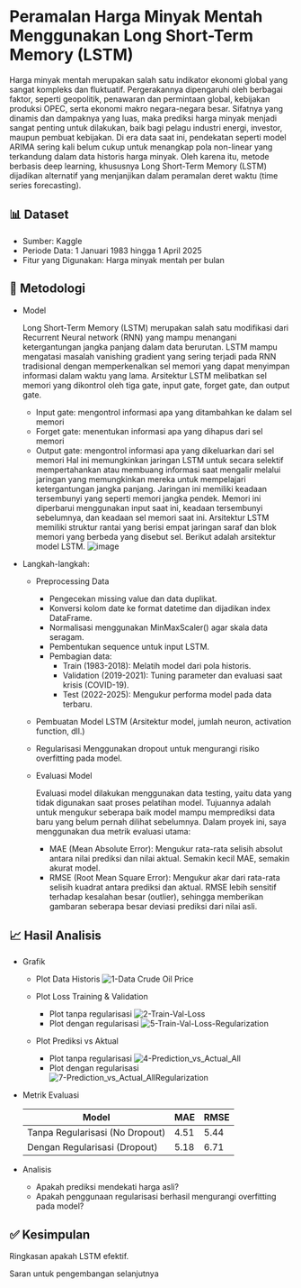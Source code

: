 # Peramalan Harga Minyak Mentah Menggunakan Long Short-Term Memory (LSTM)

Harga minyak mentah merupakan salah satu indikator ekonomi global yang sangat kompleks dan fluktuatif. Pergerakannya dipengaruhi oleh berbagai faktor, seperti geopolitik, penawaran dan permintaan global, kebijakan produksi OPEC, serta ekonomi makro negara-negara besar. Sifatnya yang dinamis dan dampaknya yang luas, maka prediksi harga minyak menjadi sangat penting untuk dilakukan, baik bagi pelagu industri energi, investor, maupun pembuat kebijakan.
Di era data saat ini, pendekatan seperti model ARIMA sering kali belum cukup untuk menangkap pola non-linear yang terkandung dalam data historis harga minyak. Oleh karena itu, metode berbasis deep learning, khususnya Long Short-Term Memory (LSTM) dijadikan alternatif yang menjanjikan dalam peramalan deret waktu (time series forecasting).

## 📊 Dataset
- Sumber: Kaggle
- Periode Data: 1 Januari 1983 hingga 1 April 2025
- Fitur yang Digunakan: Harga minyak mentah per bulan
  
## 🔎 Metodologi
- Model
  
  Long Short-Term Memory (LSTM) merupakan salah satu modifikasi dari Recurrent Neural network (RNN) yang mampu menangani ketergantungan jangka panjang dalam data berurutan. LSTM mampu mengatasi masalah vanishing gradient yang sering terjadi pada RNN tradisional dengan memperkenalkan sel memori yang dapat menyimpan informasi dalam waktu yang lama.
  Arsitektur LSTM melibatkan sel memori yang dikontrol oleh tiga gate, input gate, forget gate, dan output gate.
  - Input gate: mengontrol informasi apa yang ditambahkan ke dalam sel memori
  - Forget gate: menentukan informasi apa yang dihapus dari sel memori
  - Output gate: mengontrol informasi apa yang dikeluarkan dari sel memori
Hal ini memungkinkan jaringan LSTM untuk secara selektif mempertahankan atau membuang informasi saat mengalir melalui jaringan yang memungkinkan mereka untuk mempelajari ketergantungan jangka panjang. Jaringan ini memiliki keadaan tersembunyi yang seperti memori jangka pendek. Memori ini diperbarui menggunakan input saat ini, keadaan tersembunyi sebelumnya, dan keadaan sel memori saat ini.
  Arsitektur LSTM memiliki struktur rantai yang berisi empat jaringan saraf dan blok memori yang berbeda yang disebut sel. Berikut adalah arsitektur model LSTM.
![image](https://github.com/user-attachments/assets/644db34b-3cf4-4b2c-917a-8f32397bf535)

- Langkah-langkah:
  - Preprocessing Data
    - Pengecekan missing value dan data duplikat.
    - Konversi kolom date ke format datetime dan dijadikan index DataFrame.
    - Normalisasi menggunakan MinMaxScaler() agar skala data seragam.
    - Pembentukan sequence untuk input LSTM.
    - Pembagian data:
        - Train (1983-2018): Melatih model dari pola historis.
        - Validation (2019-2021): Tuning parameter dan evaluasi saat krisis (COVID-19).
        - Test (2022-2025): Mengukur performa model pada data terbaru.
      
  - Pembuatan Model LSTM
    (Arsitektur model, jumlah neuron, activation function, dll.)
  - Regularisasi
    Menggunakan dropout untuk mengurangi risiko overfitting pada model.
  - Evaluasi Model
    
    Evaluasi model dilakukan menggunakan data testing, yaitu data yang tidak digunakan saat proses pelatihan model. Tujuannya adalah untuk mengukur seberapa baik model mampu memprediksi data baru yang belum pernah dilihat sebelumnya. Dalam proyek ini, saya menggunakan dua metrik evaluasi utama:
    - MAE (Mean Absolute Error): Mengukur rata-rata selisih absolut antara nilai prediksi dan nilai aktual. Semakin kecil MAE, semakin akurat model.
    - RMSE (Root Mean Square Error): Mengukur akar dari rata-rata selisih kuadrat antara prediksi dan aktual. RMSE lebih sensitif terhadap kesalahan besar (outlier), sehingga memberikan gambaran seberapa besar deviasi prediksi dari nilai asli.
      
## 📈 Hasil Analisis
- Grafik
  - Plot Data Historis
    ![1-Data Crude Oil Price](https://github.com/user-attachments/assets/424a86d1-e13a-4470-b0e8-e40c52e88286)

  - Plot Loss Training & Validation
    - Plot tanpa regularisasi
      ![2-Train-Val-Loss](https://github.com/user-attachments/assets/4fa4eddc-f3a0-4e82-8983-aa5c9819fa45) 
    - Plot dengan regularisasi
     ![5-Train-Val-Loss-Regularization](https://github.com/user-attachments/assets/78e1862b-2acc-43a2-a04d-9e389b4e47f1)
    
  - Plot Prediksi vs Aktual
    - Plot tanpa regularisasi
    ![4-Prediction_vs_Actual_All](https://github.com/user-attachments/assets/b56278ef-38ad-4720-8a0d-64cde494f6a8)
    - Plot dengan regularisasi
    ![7-Prediction_vs_Actual_AllRegularization](https://github.com/user-attachments/assets/c7c171e4-64c0-4422-90d0-51112f2a82f3)

    
- Metrik Evaluasi
     
    | Model                      | MAE    | RMSE   |
    |----------------------------|--------|--------|
    | Tanpa Regularisasi (No Dropout) | 4.51  | 5.44  |
    | Dengan Regularisasi (Dropout)   | 5.18  | 6.71  |

- Analisis 
  - Apakah prediksi mendekati harga asli?
  - Apakah penggunaan regularisasi berhasil mengurangi overfitting pada model?
 
## ✅ Kesimpulan
Ringkasan apakah LSTM efektif.

Saran untuk pengembangan selanjutnya 
